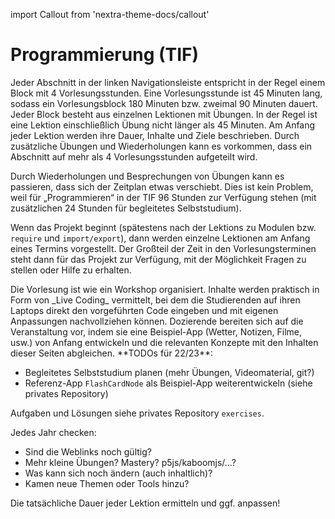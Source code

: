 import Callout from 'nextra-theme-docs/callout'

# Programmierung (TIF)

Jeder Abschnitt in der linken Navigationsleiste 
entspricht in der Regel einem Block mit 4 
Vorlesungsstunden. Eine Vorlesungsstunde ist 45 Minuten
lang, sodass ein Vorlesungsblock 180 Minuten bzw. 
zweimal 90 Minuten dauert. Jeder Block besteht aus 
einzelnen Lektionen mit Übungen. In der Regel ist eine 
Lektion einschließlich Übung nicht länger als 45 
Minuten. Am Anfang jeder Lektion werden ihre 
Dauer, Inhalte und Ziele beschrieben. Durch 
zusätzliche Übungen und Wiederholungen kann es
vorkommen, dass ein Abschnitt auf mehr als 4 
Vorlesungsstunden aufgeteilt wird.

Durch Wiederholungen und Besprechungen von
Übungen kann es passieren, dass sich der
Zeitplan etwas verschiebt. Dies ist kein Problem,
weil für „Programmieren“ in der TIF 96 Stunden
zur Verfügung stehen (mit zusätzlichen 24 
Stunden für begleitetes Selbststudium).

Wenn das Projekt beginnt (spätestens nach
der Lektions zu Modulen bzw. `require` und 
`import/export`),
dann werden einzelne Lektionen am Anfang
eines Termins vorgestellt. Der Großteil der
Zeit in den Vorlesungsterminen steht dann 
für das Projekt zur Verfügung, mit der 
Möglichkeit Fragen zu stellen oder Hilfe zu
erhalten.

<Callout>
  Die Vorlesung ist wie ein Workshop organisiert. Inhalte werden 
  praktisch in Form von _Live Coding_ vermittelt, bei dem die 
  Studierenden auf ihren Laptops direkt den vorgeführten Code 
  eingeben und mit eigenen Anpassungen nachvollziehen können. 
</Callout>

<Callout type="warning" emoji="✅">
  Dozierende bereiten sich auf die Veranstaltung vor, 
  indem sie 
  eine Beispiel-App (Wetter, Notizen, Filme, usw.) von Anfang 
  entwickeln und die relevanten Konzepte mit den Inhalten dieser
  Seiten abgleichen.
</Callout>

<Callout type="error" emoji="‼️">
**TODOs für 22/23**: 

- Begleitetes Selbststudium planen (mehr Übungen, Videomaterial, git?)
- Referenz-App `FlashCardNode` als Beispiel-App weiterentwickeln (siehe privates Repository)

Aufgaben und Lösungen siehe privates 
Repository `exercises`.

Jedes Jahr checken:

- Sind die Weblinks noch gültig?
- Mehr kleine Übungen? Mastery? p5js/kaboomjs/…?
- Was kann sich noch ändern (auch inhaltlich)?
- Kamen neue Themen oder Tools hinzu?

Die tatsächliche Dauer jeder Lektion ermitteln und ggf. anpassen!
</Callout>